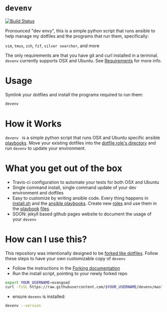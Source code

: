 # `devenv`

[![Build Status](https://travis-ci.org/evangoad/devenv.svg?branch=master)](https://travis-ci.org/evangoad/devenv)

Pronounced "dev envy", this is a simple python script that runs ansible to help
manage my dotfiles and the programs that run them, specifically:

`vim`, `tmux`, `zsh`, `fzf`, `silver searcher`, and more

The only requirements are that you have git and curl installed in a terminal.
`devenv` currently supports OSX and Ubuntu. See [Requirements](REQUIREMENTS.md)
for more info.

# Usage

Symlink your dotfiles and install the programs required to run them:

```bash
devenv
```

# How it Works

`devenv ` is a simple python script that runs OSX and Ubuntu specific ansible
[playbooks](playbooks/). Move your existing dotfiles into the [dotfile role's
directory](playbooks/roles/dotfiles/files) and run `devenv` to update your
environment.

# What you get out of the box

- Travis-ci configuration to automate your tests for both OSX and Ubuntu
- Single command install, single command update of your dev environment and
  dotfiles
- Easy to customize by writing ansible code.  Every thing happens in
  [install.sh](install.sh/) and the [ansible playbooks](playbooks/).  Create new
  [roles](playbooks/roles) and use them in the [playbook](playbooks/ubuntu.yml)
  [files](playbooks/osx.yml).
- SOON: jekyll based github pages website to document the usage of your `devenv`

# How can I use this?

This repository was intentionally designed to be [forked like
dotfiles](http://zachholman.com/2010/08/dotfiles-are-meant-to-be-forked/).
Follow these steps to have your own customizable copy of `devenv`

- Follow the instructions in the [Forking documentation](FORKING.md)
- Run the install script, pointing to your newly forked repo

```bash
export YOUR_USERNAME=evangoad
curl -fsSL https://raw.githubusercontent.com/$YOUR_USERNAME/devenv/master/install.sh | bash
```

- ensure `devenv` is installed:

```bash
devenv --version
```

